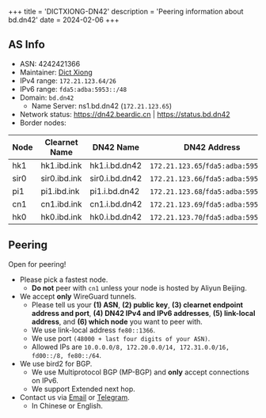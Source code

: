 +++
title = 'DICTXIONG-DN42'
description = 'Peering information about bd.dn42'
date = 2024-02-06
+++

## AS Info

- ASN: 4242421366
- Maintainer: [Dict Xiong](mailto:me@beardic.cn)
- IPv4 range: `172.21.123.64/26`
- IPv6 range: `fda5:adba:5953::/48`
- Domain: `bd.dn42`
	- Name Server: ns1.bd.dn42 (`172.21.123.65`)
- Network status: <https://dn42.beardic.cn> | <https://status.bd.dn42>
- Border nodes:

| Node | Clearnet Name | DN42 Name      | DN42 Address                    | WireGuard Pubkey | Preference |
| ---- | ------------- | -------------- | ------------------------------- | --- | --- |
| hk1  | hk1.ibd.ink   | hk1.i.bd.dn42  | `172.21.123.65`/`fda5:adba:5953::1` | `Pa0DXsaKihcwHdyJkFpYjHjATIznZBBcnlilRPa3+A0=` | +++ |
| sir0 | sir0.ibd.ink  | sir0.i.bd.dn42 | `172.21.123.66`/`fda5:adba:5953::2` | `l3ptCaaJlKvRJfKP04Lrcrwe0OCdcuERWRSPP/+0M1s=` | ++++ |
| pi1  | pi1.ibd.ink   | pi1.i.bd.dn42  | `172.21.123.68`/`fda5:adba:5953::4` | `W9HDl869HCdG8ci9jH5AawiCZAAi1xFAvBTzT0MEJUg=` | ++ |
| cn1  | cn1.ibd.ink   | cn1.i.bd.dn42  | `172.21.123.69`/`fda5:adba:5953::5` | `SvkQTkqFdtzNnFYCRMQuUMTCErMmdd/ZBgZ+T39X0D8=` | - |
| hk0  | hk0.ibd.ink   | hk0.i.bd.dn42  | `172.21.123.70`/`fda5:adba:5953::6` | `EoPA+dH5xxHwUYCVpe/3afL0qQp5SQB7b2OHD8nrB30=` | +++++ |

## Peering
Open for peering!
- Please pick a fastest node.
	- **Do not** peer with `cn1` unless your node is hosted by Aliyun Beijing.
- We accept **only** WireGuard tunnels.
	- Please tell us your **(1) ASN**, **(2) public key**, **(3) clearnet endpoint address and port**, **(4) DN42 IPv4 and IPv6 addresses**, **(5) link-local address**, and **(6) which node** you want to peer with.
	- We use link-local address `fe80::1366`.
	- We use port `(48000 + last four digits of your ASN)`.
	- Allowed IPs are `10.0.0.0/8, 172.20.0.0/14, 172.31.0.0/16, fd00::/8, fe80::/64`.
- We use bird2 for BGP.
	- We use Multiprotocol BGP (MP-BGP) and **only** accept connections on IPv6.
	- We support Extended next hop.
- Contact us via [Email](mailto:me@beardic.cn) or [Telegram](https://t.me/DictXiong).
	- In Chinese or English.
